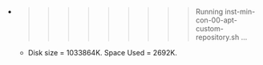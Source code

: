 * >>>>>>>>> Running inst-min-con-00-apt-custom-repository.sh ...
  * Disk size = 1033864K. Space Used = 2692K.
